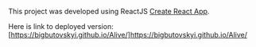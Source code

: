 This project was developed using ReactJS [Create React App](https://github.com/facebook/create-react-app).

Here is link to deployed version:
[https://bigbutovskyi.github.io/Alive/]https://bigbutovskyi.github.io/Alive/
